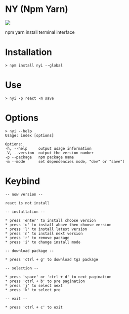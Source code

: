 # NY (Npm Yarn)

![](http://i.imgur.com/IK8Wggp.gif)

npm yarn install terminal interface

# Installation

```command
> npm install nyi --global
```

# Use
```command
> nyi -p react -m save
```

# Options
```command
> nyi --help
Usage: index [options]

Options:
-h, --help     output usage information
-V, --version  output the version number
-p --package   npm package name
-m --mode      set dependencies mode, "dev" or "save")
```

# Keybind
```command
-- now version --

react is not install

-- installation --

* press 'enter' to install choose version
* press 'u' to install above then choose version
* press 'l' to install latest version
* press 'n' to install next version
* press 'r' to remove package
* press 'i' to change install mode

-- download package --

* press 'ctrl + g' to download tgz package

-- selection --

* press 'space' or 'ctrl + d' to next pagination
* press 'ctrl + b' to pre pagination
* press 'j' to select next
* press 'k' to select pre

-- exit --

* press 'ctrl + c' to exit
```
